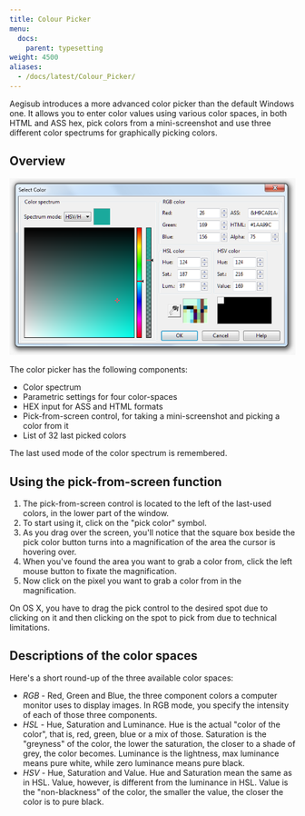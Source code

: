 ```yaml
---
title: Colour Picker
menu:
  docs:
    parent: typesetting
weight: 4500
aliases:
  - /docs/latest/Colour_Picker/
---
```


Aegisub introduces a more advanced color picker than the default Windows one. It allows you to enter color values using various color spaces, in both HTML and ASS hex, pick colors from a mini-screenshot and use three different color spectrums for graphically picking colors.

## Overview

![Colour_picker](/img/3.2/Colour_picker.png#center)

The color picker has the following components:

- Color spectrum
- Parametric settings for four color-spaces
- HEX input for ASS and HTML formats
- Pick-from-screen control, for taking a mini-screenshot and picking a color from it
- List of 32 last picked colors

The last used mode of the color spectrum is remembered.

## Using the pick-from-screen function

1. The pick-from-screen control is located to the left of the last-used colors, in the lower part of the window.
1. To start using it, click on the "pick color" symbol.
1. As you drag over the screen, you'll notice that the square box beside the pick color button turns into a magnification of the area the cursor is hovering over.
1. When you've found the area you want to grab a color from, click the left mouse button to fixate the magnification.
1. Now click on the pixel you want to grab a color from in the magnification.

On OS X, you have to drag the pick control to the desired spot due to clicking on it and then clicking on the spot to pick from due to technical limitations.

## Descriptions of the color spaces

Here's a short round-up of the three available color spaces:

- _RGB_ - Red, Green and Blue, the three component colors a computer monitor uses to display images. In RGB mode, you specify the intensity of each of those three components.
- _HSL_ - Hue, Saturation and Luminance. Hue is the actual "color of the color", that is, red, green, blue or a mix of those. Saturation is the "greyness" of the color, the lower the saturation, the closer to a shade of grey, the color becomes. Luminance is the lightness, max luminance means pure white, while zero luminance means pure black.
- _HSV_ - Hue, Saturation and Value. Hue and Saturation mean the same as in HSL. Value, however, is different from the luminance in HSL. Value is the "non-blackness" of the color, the smaller the value, the closer the color is to pure black.
